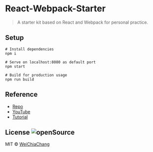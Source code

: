 # React-Webpack-Starter

> A starter kit based on React and Webpack for personal practice.

## Setup
```shell
# Install dependencies
npm i

# Serve on localhost:8080 as default port
npm start

# Build for production usage
npm run build
```

## Reference
- [Repo](https://github.com/bradtraversy/react_webpack_starter)
- [YouTube](https://www.youtube.com/watch?v=deyxI-6C2u4)
- [Tutorial](https://love2.io/@hfpp2012/doc/webpack-tutorial/README.md)

## License ![openSource](https://badges.frapsoft.com/os/v1/open-source.svg?v=102)
MIT © [WeiChiaChang](https://github.com/WeiChiaChang)